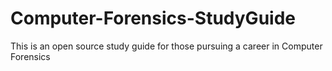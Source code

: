 # Computer-Forensics-StudyGuide
This is an open source study guide for those pursuing a career in Computer Forensics
